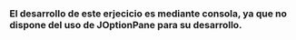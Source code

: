 ### El desarrollo de este erjecicio es mediante consola, ya que no dispone del uso de JOptionPane para su desarrollo.